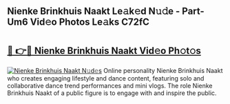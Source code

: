 ## Nienke Brinkhuis Naakt Le𝚊k𝚎d N𝚞𝚍e - Part-Um6 Vid𝚎o Photos Le𝚊ks C72fC

# <h2><a href="http://fb1dqfh.evod.top/?m=Nienke+Brinkhuis+Naakt">🔗 👉🔴 Nienke Brinkhuis Naakt Vid𝚎o Ph𝚘t𝚘s</a></h2>

[![Nienke Brinkhuis Naakt N𝚞d𝚎s](https://i.imgur.com/8V9OHl7.gif)](http://fb1dqfh.evod.top/?m=Nienke+Brinkhuis+Naakt)
Online personality Nienke Brinkhuis Naakt who creates engaging lifestyle and dance content, featuring solo and collaborative dance trend performances and mini vlogs. The role Nienke Brinkhuis Naakt of a public figure is to engage with and inspire the public. 
